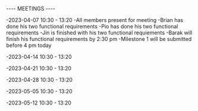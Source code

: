 ---- MEETINGS ----

-2023-04-07 10:30 - 13:20
 -All members present for meeting
 -Brian has done his two functional requirements
 -Pio has done his two functional requirements
 -Jin is finished with his two functional requiements
 -Barak will finish his functional requirements by 2:30 pm 
 -Milestone 1 will be submitted before 4 pm today

-2023-04-14 10:30 - 13:20

-2023-04-21 10:30 - 13:20

-2023-04-28 10:30 - 13:20

-2023-05-05 10:30 - 13:20

-2023-05-12 10:30 - 13:20


